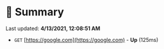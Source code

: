 # 📖 Summary
Last updated: **4/13/2021, 12:08:51 AM**

- `GET` [https://google.com](https://google.com) - **Up** (125ms)
